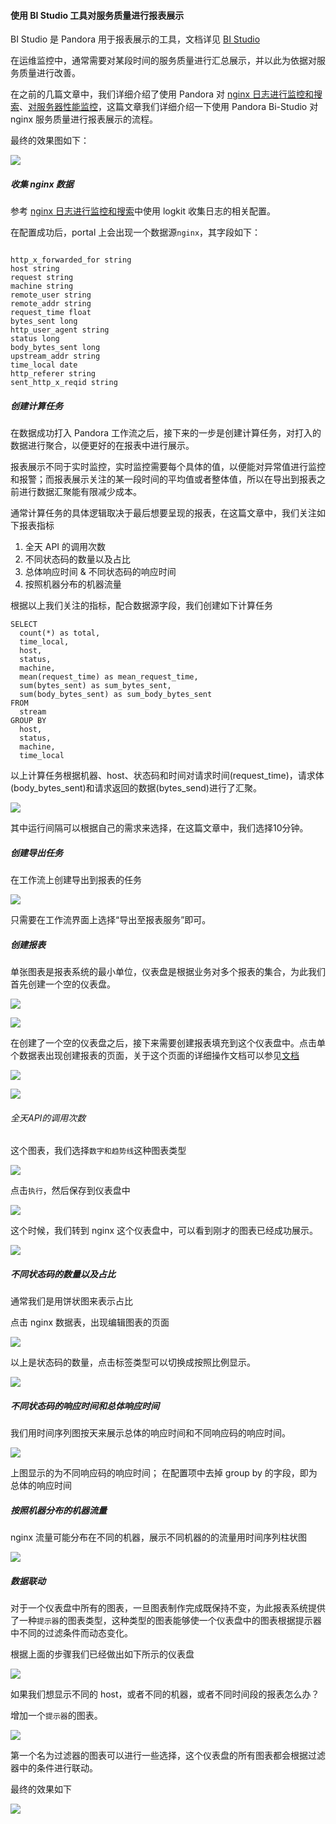 #### 使用 BI Studio 工具对服务质量进行报表展示

BI Studio 是 Pandora 用于报表展示的工具，文档详见 [BI Studio](https://qiniu.github.io/pandora-docs/#/quickstart/report)

在运维监控中，通常需要对某段时间的服务质量进行汇总展示，并以此为依据对服务质量进行改善。

在之前的几篇文章中，我们详细介绍了使用 Pandora 对 [nginx 日志进行监控和搜索](https://qiniu.github.io/pandora-docs/#/demo/nginxlog)、[对服务器性能监控](https://qiniu.github.io/pandora-docs/#/demo/monitoring)，这篇文章我们详细介绍一下使用 Pandora Bi-Studio 对 nginx 服务质量进行报表展示的流程。

最终的效果图如下：

![](http://pandora-kibana.qiniu.com/bi-demo-result-3.png)

##### 收集 nginx 数据

参考 [nginx 日志进行监控和搜索](https://qiniu.github.io/pandora-docs/#/demo/nginxlog)中使用 logkit 收集日志的相关配置。

在配置成功后，portal 上会出现一个数据源`nginx`，其字段如下：

```

http_x_forwarded_for string
host string
request string
machine string
remote_user string
remote_addr string
request_time float
bytes_sent long
http_user_agent string
status long
body_bytes_sent long
upstream_addr string
time_local date
http_referer string
sent_http_x_reqid string

```

##### 创建计算任务

在数据成功打入 Pandora 工作流之后，接下来的一步是创建计算任务，对打入的数据进行聚合，以便更好的在报表中进行展示。

报表展示不同于实时监控，实时监控需要每个具体的值，以便能对异常值进行监控和报警；而报表展示关注的某一段时间的平均值或者整体值，所以在导出到报表之前进行数据汇聚能有限减少成本。

通常计算任务的具体逻辑取决于最后想要呈现的报表，在这篇文章中，我们关注如下报表指标

1. 全天 API 的调用次数
2. 不同状态码的数量以及占比
3. 总体响应时间 & 不同状态码的响应时间
4. 按照机器分布的机器流量

根据以上我们关注的指标，配合数据源字段，我们创建如下计算任务

```
SELECT
  count(*) as total,
  time_local,
  host,
  status,
  machine,
  mean(request_time) as mean_request_time,
  sum(bytes_sent) as sum_bytes_sent,
  sum(body_bytes_sent) as sum_body_bytes_sent
FROM
  stream
GROUP BY
  host,
  status,
  machine,
  time_local

```
以上计算任务根据机器、host、状态码和时间对请求时间(request_time)，请求体(body_bytes_sent)和请求返回的数据(bytes_send)进行了汇聚。

![](http://pandora-kibana.qiniu.com/bi-demo-transform.png)

其中运行间隔可以根据自己的需求来选择，在这篇文章中，我们选择10分钟。


##### 创建导出任务

在工作流上创建导出到报表的任务

![](http://pandora-kibana.qiniu.com/bi-demo-export-report.png)

只需要在工作流界面上选择“导出至报表服务”即可。

##### 创建报表

单张图表是报表系统的最小单位，仪表盘是根据业务对多个报表的集合，为此我们首先创建一个空的仪表盘。

![](http://pandora-kibana.qiniu.com/bi-demo-dashboard-1.png)

![](http://pandora-kibana.qiniu.com/bi-demo-dashboard-2.png)

在创建了一个空的仪表盘之后，接下来需要创建报表填充到这个仪表盘中。点击单个数据表出现创建报表的页面，关于这个页面的详细操作文档可以参见[文档](https://qiniu.github.io/pandora-docs/#/quickstart/report)

![](http://pandora-kibana.qiniu.com/bi-demo-edit.png)

![](http://pandora-kibana.qiniu.com/bi-demo-edit-table.png)

###### 全天API的调用次数

这个图表，我们选择`数字和趋势线`这种图表类型

![](http://pandora-kibana.qiniu.com/bi-demo-api.png)

点击`执行`，然后保存到仪表盘中

![](http://pandora-kibana.qiniu.com/bi-demo-save.png)

这个时候，我们转到 nginx 这个仪表盘中，可以看到刚才的图表已经成功展示。

![](http://pandora-kibana.qiniu.com/bi-demo-dashboard-3.png)

##### 不同状态码的数量以及占比

通常我们是用饼状图来表示占比

点击 nginx 数据表，出现编辑图表的页面

![](http://pandora-kibana.qiniu.com/bi-demo-pie-1.png)

以上是状态码的数量，点击标签类型可以切换成按照比例显示。

![](http://pandora-kibana.qiniu.com/bi-demo-pie-2.png)


##### 不同状态码的响应时间和总体响应时间

我们用时间序列图按天来展示总体的响应时间和不同响应码的响应时间。

![](http://pandora-kibana.qiniu.com/bi-demo-series-1.png)

上图显示的为不同响应码的响应时间；
在配置项中去掉 group by 的字段，即为总体的响应时间

##### 按照机器分布的机器流量

nginx 流量可能分布在不同的机器，展示不同机器的的流量用时间序列柱状图


![](http://pandora-kibana.qiniu.com/bi-demo-series-2.png)



##### 数据联动

对于一个仪表盘中所有的图表，一旦图表制作完成既保持不变，为此报表系统提供了一种`提示器`的图表类型，这种类型的图表能够使一个仪表盘中的图表根据提示器中不同的过滤条件而动态变化。

根据上面的步骤我们已经做出如下所示的仪表盘

![](http://pandora-kibana.qiniu.com/bi-demo-result-1.png)


如果我们想显示不同的 host，或者不同的机器，或者不同时间段的报表怎么办？

增加一个`提示器`的图表。

![](http://pandora-kibana.qiniu.com/bi-demo-result-2.png)

第一个名为过滤器的图表可以进行一些选择，这个仪表盘的所有图表都会根据过滤器中的条件进行联动。

最终的效果如下

![](http://pandora-kibana.qiniu.com/bi-demo-result-3.png)

